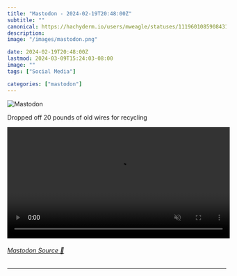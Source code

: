 ```yaml
---
title: "Mastodon - 2024-02-19T20:48:00Z"
subtitle: ""
canonical: https://hachyderm.io/users/mweagle/statuses/111960108590843183
description:
image: "/images/mastodon.png"

date: 2024-02-19T20:48:00Z
lastmod: 2024-03-09T15:24:03-08:00
image: ""
tags: ["Social Media"]

categories: ["mastodon"]
---
```

![Mastodon](/images/mastodon.png)

<p>Dropped off 20 pounds of old wires for recycling</p>

<video controls autoplay muted loop width="512"><source src="0fd09efd9ef2275c.mp4" type="video/mp4" /></video>

###### [Mastodon Source 🐘](https://hachyderm.io/@mweagle/111960108590843183)

___
